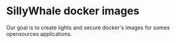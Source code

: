 # SillyWhale docker images

Our goal is to create lights and secure docker's images for somes opensources applications.